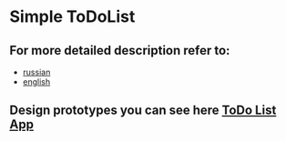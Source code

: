 # Simple ToDoList

## For more detailed description refer to:
- [russian](https://github.com/Programming-curios/todo-app/blob/master/descriptions/description_ru.md)
- [english](https://github.com/Programming-curios/todo-app/blob/master/descriptions/description_en.md)

## Design prototypes you can see here [ToDo List App](https://www.figma.com/file/R0zGU9D7ifOYnNOLbWP747iv/ToDo-List-App-prototypes?node-id=0%3A1)
